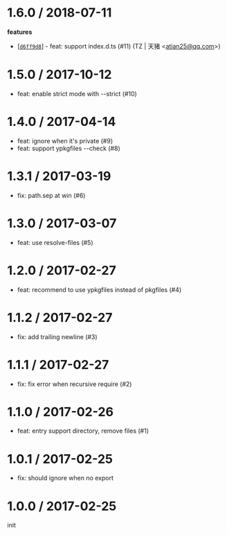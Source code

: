 
1.6.0 / 2018-07-11
==================

**features**
  * [[`d6ff9d8`](http://github.com/popomore/ypkgfiles/commit/d6ff9d855faa604a3b6b65470feebf5198fe3ef9)] - feat: support index.d.ts (#11) (TZ | 天猪 <<atian25@qq.com>>)

1.5.0 / 2017-10-12
==================

  * feat: enable strict mode with --strict (#10)

1.4.0 / 2017-04-14
==================

  * feat: ignore when it's private (#9)
  * feat: support ypkgfiles --check (#8)

1.3.1 / 2017-03-19
==================

  * fix: path.sep at win (#6)

1.3.0 / 2017-03-07
==================

  * feat: use resolve-files (#5)

1.2.0 / 2017-02-27
==================

  * feat: recommend to use ypkgfiles instead of pkgfiles (#4)

1.1.2 / 2017-02-27
==================

  * fix: add trailing newline (#3)

1.1.1 / 2017-02-27
==================

  * fix: fix error when recursive require (#2)

1.1.0 / 2017-02-26
==================

  * feat: entry support directory, remove files (#1)

1.0.1 / 2017-02-25
==================

 * fix: should ignore when no export

1.0.0 / 2017-02-25
==================

init

